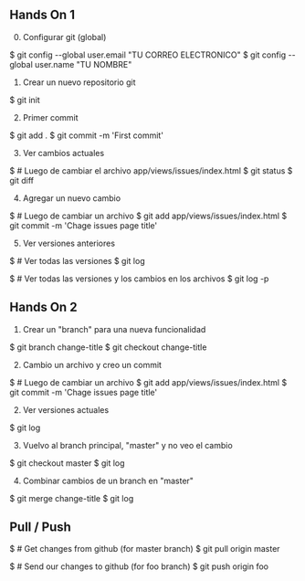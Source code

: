 ## Hands On 1

0. Configurar git (global)

$ git config --global user.email "TU CORREO ELECTRONICO"
$ git config --global user.name "TU NOMBRE"

1. Crear un nuevo repositorio git

$ git init

2. Primer commit

$ git add .
$ git commit -m 'First commit'

3. Ver cambios actuales

$ # Luego de cambiar el archivo app/views/issues/index.html
$ git status
$ git diff

4. Agregar un nuevo cambio

$ # Luego de cambiar un archivo
$ git add app/views/issues/index.html
$ git commit -m 'Chage issues page title'

5. Ver versiones anteriores

$ # Ver todas las versiones
$ git log

$ # Ver todas las versiones y los cambios en los archivos
$ git log -p

## Hands On 2

1. Crear un "branch" para una nueva funcionalidad

$ git branch change-title
$ git checkout change-title

2. Cambio un archivo y creo un commit

$ # Luego de cambiar un archivo
$ git add app/views/issues/index.html
$ git commit -m 'Chage issues page title'

2. Ver versiones actuales

$ git log

3. Vuelvo al branch principal, "master" y no veo el cambio

$ git checkout master
$ git log

4. Combinar cambios de un branch en "master"

$ git merge change-title
$ git log

## Pull / Push

$ # Get changes from github (for master branch)
$ git pull origin master

$ # Send our changes to github (for foo branch)
$ git push origin foo
